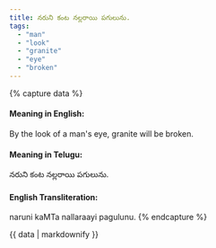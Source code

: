 ```yaml
---
title: నరుని కంట నల్లరాయి పగులును.
tags:
  - "man"
  - "look"
  - "granite"
  - "eye"
  - "broken"
---
```


{% capture data %}
#### Meaning in English:
By the look of a man's eye, granite will be broken.

#### Meaning in Telugu:
నరుని కంట నల్లరాయి పగులును.

#### English Transliteration:
naruni kaMTa nallaraayi pagulunu.
{% endcapture %}

<div class="notice">{{ data | markdownify }}</div>

